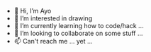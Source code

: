 - 👋 Hi, I’m Ayo
- 👀 I’m interested in drawing
- 🌱 I’m currently learning how to code/hack ...
- 💞️ I’m looking to collaborate on some stuff ...
- 📫 Can't reach me ... yet ...

<!---
Ayo-Ogu/Ayo-Ogu is a ✨ special ✨ repository because its `README.md` (this file) appears on your GitHub profile.
You can click the Preview link to take a look at your changes.
--->
